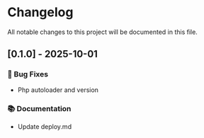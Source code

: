 # Changelog

All notable changes to this project will be documented in this file.

## [0.1.0] - 2025-10-01

### 🐛 Bug Fixes

- Php autoloader and version

### 📚 Documentation

- Update deploy.md

<!-- generated by git-cliff -->
